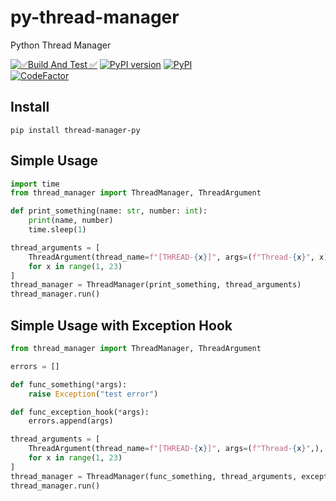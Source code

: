 # py-thread-manager
Python Thread Manager

[![✅Build And Test ✅](https://github.com/sanggi-wjg/py-thread-manager/actions/workflows/build-test.yml/badge.svg)](https://github.com/sanggi-wjg/py-thread-manager/actions/workflows/build-test.yml)
[![PyPI version](https://badge.fury.io/py/py-thread-manager.svg)](https://badge.fury.io/py/py-thread-manager)
[![PyPI](https://img.shields.io/pypi/pyversions/py-thread-manager.svg)](https://pypi.python.org/pypi/py-thread-manager)
<br/>
[![CodeFactor](https://www.codefactor.io/repository/github/sanggi-wjg/py-thread-manager/badge)](https://www.codefactor.io/repository/github/sanggi-wjg/py-thread-manager)



## Install
```shell
pip install thread-manager-py
```


## Simple Usage
```python
import time
from thread_manager import ThreadManager, ThreadArgument

def print_something(name: str, number: int):
    print(name, number)
    time.sleep(1)

thread_arguments = [
    ThreadArgument(thread_name=f"[THREAD-{x}]", args=(f"Thread-{x}", x), kwargs={}, )
    for x in range(1, 23)
]
thread_manager = ThreadManager(print_something, thread_arguments)
thread_manager.run()
```


## Simple Usage with Exception Hook
```python
from thread_manager import ThreadManager, ThreadArgument

errors = []

def func_something(*args):
    raise Exception("test error")

def func_exception_hook(*args):
    errors.append(args)

thread_arguments = [
    ThreadArgument(thread_name=f"[THREAD-{x}]", args=(f"Thread-{x}",), kwargs={})
    for x in range(1, 23)
]
thread_manager = ThreadManager(func_something, thread_arguments, except_hook=func_exception_hook)
thread_manager.run()
```